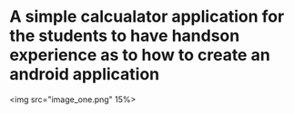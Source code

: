 # A simple calcualator application for the students to have handson experience as to how to create an android application

<img src="image_one.png" 15%>

